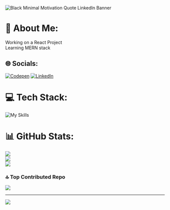![Black Minimal Motivation Quote LinkedIn Banner](https://github.com/ajtTiahi99/ajtTiahi99/assets/56084820/34b3ad50-0a0e-456b-8d01-c992c522f2b0)

# 💫 About Me:
Working on a React Project<br>Learning MERN stack


## 🌐 Socials:
[![Codepen](https://img.shields.io/badge/Codepen-000000?style=for-the-badge&logo=codepen&logoColor=white)](https://codepen.io/web-dev-cody) 
[![LinkedIn](https://img.shields.io/badge/Linkedin-0072b1?style=for-the-badge&logo=linkedin&logoColor=white)](https://www.linkedin.com/in/arjita-7846691b8/)

# 💻 Tech Stack:
![My Skills](https://skillicons.dev/icons?i=html,css,js,ts,bootstrap,react,mongodb,express,nodejs,python,cpp,postman,firebase,git,mysql,selenium,nextjs,scss,redux)

# 📊 GitHub Stats:
![](https://github-readme-stats.vercel.app/api?username=ajtTiahi99&theme=dark&hide_border=false&include_all_commits=false&count_private=false)<br/>
![](https://github-readme-streak-stats.herokuapp.com/?user=ajtTiahi99&theme=dark&hide_border=false)<br/>
![](https://github-readme-stats.vercel.app/api/top-langs/?username=ajtTiahi99&theme=dark&hide_border=false&include_all_commits=false&count_private=false&layout=compact)

### 🔝 Top Contributed Repo
![](https://github-contributor-stats.vercel.app/api?username=ajtTiahi99&limit=5&theme=dark&combine_all_yearly_contributions=true)

---
[![](https://visitcount.itsvg.in/api?id=ajtTiahi99&icon=0&color=0)](https://visitcount.itsvg.in)

<!-- Proudly created with GPRM ( https://gprm.itsvg.in ) -->
